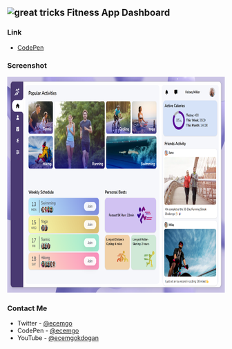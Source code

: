 ## <img src="https://user-images.githubusercontent.com/13468728/233831804-0f5c7ee5-d654-4c13-9c77-a5bd6dc4fe74.jpg" title="great tricks" alt="great tricks" width="50" height="50"/> Fitness App Dashboard

### Link

- [CodePen](https://codepen.io/ecemgo/pen/YzBZjjb)

### Screenshot

<div align="left">
<img src="screenshot.png" title="dashboard" alt="dashboard" width="750" height="500"/>
</div>

### Contact Me

- Twitter - [@ecemgo](https://twitter.com/ecemgo)
- CodePen - [@ecemgo](https://codepen.io/ecemgo)
- YouTube - [@ecemgokdogan](https://www.youtube.com/channel/UCktkPv17cw27PaFGcnZa_aQ)
